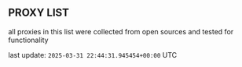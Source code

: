 ## PROXY LIST

all proxies in this list were collected from open sources and tested for functionality

last update: `2025-03-31 22:44:31.945454+00:00` UTC